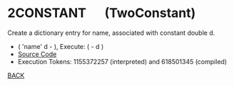 # 2CONSTANT &emsp; (TwoConstant)
Create a dictionary entry for name, associated with constant double d.
* ( 'name' d - ), Execute: ( - d )
* [Source Code](../words/double/TwoConstant.cs)
* Execution Tokens: 1155372257 (interpreted) and 618501345 (compiled)


[BACK](builtins.md#TwoConstant)
